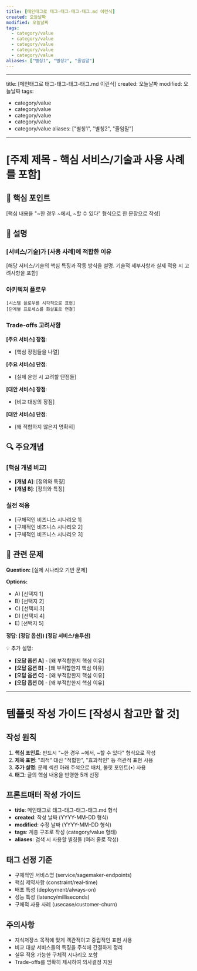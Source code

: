 ```yaml
---
title: [메인태그로 태그-태그-태그-태그.md 이런식]
created: 오늘날짜
modified: 오늘날짜
tags:
  - category/value
  - category/value
  - category/value
  - category/value
  - category/value
aliases: ["별칭1", "별칭2", "줄임말"]
---
```

---

title: [메인태그로 태그-태그-태그-태그.md 이런식] created: 오늘날짜 modified: 오늘날짜 tags:

- category/value
- category/value
- category/value
- category/value
- category/value aliases: ["별칭1", "별칭2", "줄임말"]

---

# [주제 제목 - 핵심 서비스/기술과 사용 사례를 포함]

## 🎯 핵심 포인트

[핵심 내용을 "~한 경우 ~에서, ~할 수 있다" 형식으로 한 문장으로 작성]

## 📝 설명

### [서비스/기술]가 [사용 사례]에 적합한 이유

[해당 서비스/기술의 핵심 특징과 작동 방식을 설명. 기술적 세부사항과 실제 적용 시 고려사항을 포함]

### 아키텍처 플로우

```
[시스템 플로우를 시각적으로 표현]
[단계별 프로세스를 화살표로 연결]
```

### Trade-offs 고려사항

**[주요 서비스] 장점**:

- [핵심 장점들을 나열]

**[주요 서비스] 단점**:

- [실제 운영 시 고려할 단점들]

**[대안 서비스] 장점**:

- [비교 대상의 장점]

**[대안 서비스] 단점**:

- [왜 적합하지 않은지 명확히]

## 🔍 주요개념

### [핵심 개념 비교]

- **[개념 A]**: [정의와 특징]
- **[개념 B]**: [정의와 특징]

### 실전 적용

- [구체적인 비즈니스 시나리오 1]
- [구체적인 비즈니스 시나리오 2]
- [구체적인 비즈니스 시나리오 3]

## 📝 관련 문제

**Question:** [실제 시나리오 기반 문제]

**Options:**

- A) [선택지 1]
- B) [선택지 2]
- C) [선택지 3]
- D) [선택지 4]
- E) [선택지 5]

**정답: [정답 옵션]) [정답 서비스/솔루션]**

💡 추가 설명:

- **[오답 옵션 A]** - [왜 부적합한지 핵심 이유]
- **[오답 옵션 B]** - [왜 부적합한지 핵심 이유]
- **[오답 옵션 C]** - [왜 부적합한지 핵심 이유]
- **[오답 옵션 D]** - [왜 부적합한지 핵심 이유]

---

# 템플릿 작성 가이드 [작성시 참고만 할 것]

## 작성 원칙

1. **핵심 포인트**: 반드시 "~한 경우 ~에서, ~할 수 있다" 형식으로 작성
2. **제목 표현**: "최적" 대신 "적합한", "효과적인" 등 객관적 표현 사용
3. **추가 설명**: 문제 섹션 아래 주석으로 배치, 불릿 포인트(•) 사용
4. **태그**: 글의 핵심 내용을 반영한 5개 선정

## 프론트매터 작성 가이드

- **title**: 메인태그로 태그-태그-태그-태그.md 형식
- **created**: 작성 날짜 (YYYY-MM-DD 형식)
- **modified**: 수정 날짜 (YYYY-MM-DD 형식)
- **tags**: 계층 구조로 작성 (category/value 형태)
- **aliases**: 검색 시 사용할 별칭들 (여러 줄로 작성)

## 태그 선정 기준

- 구체적인 서비스명 (service/sagemaker-endpoints)
- 핵심 제약사항 (constraint/real-time)
- 배포 특성 (deployment/always-on)
- 성능 특성 (latency/milliseconds)
- 구체적 사용 사례 (usecase/customer-churn)

## 주의사항

- 지식저장소 목적에 맞게 객관적이고 중립적인 표현 사용
- 비교 대상 서비스들의 특징을 주석에 간결하게 정리
- 실무 적용 가능한 구체적 시나리오 포함
- Trade-offs를 명확히 제시하여 의사결정 지원